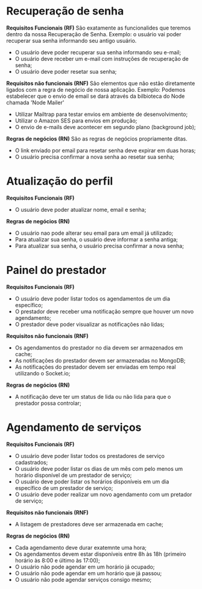 # Recuperação de senha

**Requisitos Funcionais (RF)**
São exatamente as funcionalides que teremos dentro da nossa Recuperação de Senha.
Exemplo: o usuário vai poder recuperar sua senha informando seu antigo usuário. 

- O usuário deve poder recuperar sua senha informando seu e-mail;
- O usuário deve receber um e-mail com instruções de recuperação de senha;
- O usuário deve poder resetar sua senha;


**Requisitos não funcionais (RNF)**
São elementos que não estão diretamente ligados com a regra de negócio de nossa aplicação.
Exemplo: Podemos estabelecer que o envio de email se dará através da bilbioteca do Node chamada 'Node Mailer'

- Utilizar Mailtrap para testar envios em ambiente de desenvolvimento;
- Utilizar o Amazon SES para envios em produção;
- O envio de e-mails deve acontecer em segundo plano (background job);


**Regras de negócios (RN)**
São as regras de negócios propriamente ditas.

- O link enviado por email para resetar senha deve expirar em duas horas;
- O usuário precisa confirmar a nova senha ao resetar sua senha;


# Atualização do perfil

**Requisitos Funcionais (RF)**

- O usuário deve poder atualizar nome, email e senha;


**Regras de negócios (RN)**

- O usuário nao pode alterar seu email para um email já utilizado;
- Para atualizar sua senha, o usuário deve informar a senha antiga;
- Para atualizar sua senha, o usuário precisa confirmar a nova senha;

# Painel do prestador

**Requisitos Funcionais (RF)**

- O usuário deve poder listar todos os agendamentos de um dia específico;
- O prestador deve receber uma notificação sempre que houver um novo agendamento;
- O prestador deve poder visualizar as notificações não lidas;


**Requisitos não funcionais (RNF)**

- Os agendamentos do prestador no dia devem ser armazenados em cache;
- As notificações do prestador devem ser armazenadas no MongoDB;
- As notificações do prestador devem ser enviadas em tempo real utilizando o Socket.io;


**Regras de negócios (RN)**

- A notificação deve ter um status de lida ou não lida para que o prestador possa controlar;



# Agendamento de serviços

**Requisitos Funcionais (RF)**

- O usuário deve poder listar todos os prestadores de serviço cadastrados;
- O usuário deve poder listar os dias de um mẽs com pelo menos um horário disponível de um prestador de serviço;
- O usuário deve poder listar os horários disponíveis em um dia específico de um prestador de serviço;
- O usuário deve poder realizar um novo agendamento com um pretador de serviço;


**Requisitos não funcionais (RNF)**

- A listagem de prestadores deve ser armazenada em cache;


**Regras de negócios (RN)**

- Cada agendamento deve durar exatemnte uma hora;
- Os agendamentos devem estar disponíveis entre 8h às 18h (primeiro horário às 8:00 e último às 17:00);
- O usuário não pode agendar em um horário já ocupado;
- O usuário não pode agendar em um horário que já passou;
- O usuário não pode agendar serviços consigo mesmo;


